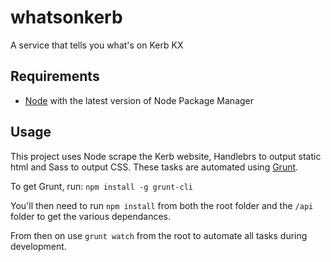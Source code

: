 whatsonkerb
===========

A service that tells you what's on Kerb KX

## Requirements
* [Node](nodejs.org) with the latest version of Node Package Manager

## Usage

This project uses Node scrape the Kerb website, Handlebrs to output static html and Sass to output CSS. These tasks are automated using [Grunt](http://gruntjs.com/).

To get Grunt, run: `npm install -g grunt-cli`

You'll then need to run `npm install` from both the root folder and the `/api` folder to get the various dependances.

From then on use `grunt watch` from the root to automate all tasks during development.
